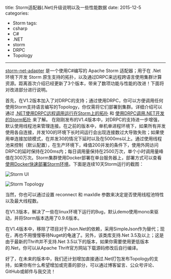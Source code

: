 title: Storm适配器(.Net)升级说明以及一些性能数据
date: 2015-12-5
categories: 
- Storm
tags:
- csharp
- C#
- .NET
- storm
- DRPC
- Topology

---

 [storm-net-adapter](https://github.com/ziyunhx/storm-net-adapter "storm-net-adapter") 是一个使用C#编写的 Apache Storm 适配器；用于在 .Net 环境下开发 Storm 原生支持的拓扑，以及通过DRPC来远程跨语言使用集群计算资源。距离首次介绍已经更新了3个版本，带来了数项功能与性能的改进！下面将对改进部分进行说明。

<!--more-->
 首先，在V1.2版本加入了对DRPC的支持；通过使用DRPC，你可以方便调用任何使用Storm支持语言编写的Topology，你仅需将它们部署到集群。详细介绍可以通过 [.NET使用DRPC远程调用运行在Storm上的拓扑](http://www.tnidea.com/dot-net-drpc-storm.html) 和 [使用DRPC调用.NET开发的Storm拓扑](http://www.tnidea.com/call-dot-net-drpc-program.html) 来了解。
 在刚刚发布的V1.4版本中，对DRPC的支持进一步增强，默认使用线程池来管理连接。在之前的版本中，单机单进程环境下，如果所有并发使用各自连接，并发100的环境下长时间运行会出现连接数过大导致失败；如果使用单连接加锁模式，在并发30的情况下延时以及在5000ms以上。通过使用线程池来控制（默认配置），在生产环境下，峰值200并发的条件下，使用外网访问DRPC的延时保持在200ms内；每日调用量保持在2500万次，单个小时调用量峰值在300万次。Storm集群使用Docker部署在单台服务器上，部署方式可以查看 [使用Docker快速部署Storm环境](http://www.tnidea.com/deploy-storm-by-docker.html)。下面是连续10天Storm运行的截图：
 
 ![Storm UI](http://www.tnidea.com/media/image/storm-run-status-1.png)

 ![Storm Topology](http://www.tnidea.com/media/image/storm-run-status-2.png)

 当然，你也可以通过设置 reconnect 和 maxIdle 参数来决定是否使用线程池特性以及最大线程数。
 
 在V1.3版本，解决了一些在linux环境下运行的Bug，默认demo使用mono来驱动，并将Storm版本选用了0.9.6版本。
 
 在V1.4版本中，移除了项目对于Json.Net的依赖，采用SimpleJson作为替代；现在，再也不用慢慢等待Nuget的龟速了。另外，该类库支持.Net 3.5及以上；这是由于最新的Thrift并不支持.Net 3.5以下的版本，如果你需要使用更低版本的.Net，你可以从Apache Thrift官方网站下载源码修改后自行编译。
 
 好了，在未来的版本中，我们还计划增加直接通过.Net打包发布Topology的支持，如果你有什么希望增加或完善的部分，可以通过博客留言、公众号评论、GitHub或邮件与我交流！